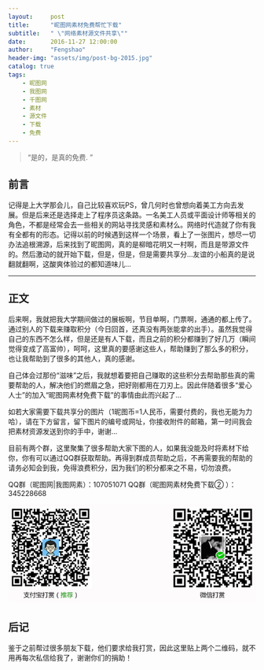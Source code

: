 ```yaml
---
layout:     post
title:      "昵图网素材免费帮忙下载"
subtitle:   " \"网络素材源文件共享\""
date:       2016-11-27 12:00:00
author:     "Fengshao"
header-img: "assets/img/post-bg-2015.jpg"
catalog: true
tags:
    - 昵图网
    - 我图网
    - 千图网
    - 素材
    - 源文件
    - 下载
    - 免费
---
```


> “是的，是真的免费. ”


## 前言

记得是上大学那会儿，自己比较喜欢玩PS，曾几何时也曾想向着美工方向去发展。但是后来还是选择走上了程序员这条路。一名美工人员或平面设计师等相关的角色，不都是经常会去一些相关的网站寻找灵感和素材么。网络时代造就了你有我有全都有的形态。记得以前的时候遇到这样一个场景，看上了一张图片，想尽一切办法追根溯源，后来找到了昵图网，真的是柳暗花明又一村啊，而且是带源文件的。然后激动的就开始下载，但是，但是，但是需要共享分…友谊的小船真的是说翻就翻啊，这酸爽体验过的都知道味儿…

---

## 正文

后来啊，我就把我大学期间做过的展板啊，节目单啊，门票啊，通通的都上传了。通过别人的下载来赚取积分（今日回首，还真没有两张能拿的出手）。虽然我觉得自己的东西不怎么样，但是还是有人下载，而且之前的积分都赚到了好几万（瞬间觉得变成了高富帅），呵呵，这里真的要感谢这些人，帮助赚到了那么多的积分，也让我帮助到了很多的其他人，真的感谢。

自己体会过那份“滋味”之后，我就想着要把自己赚取的这些积分去帮助那些真的需要帮助的人，解决他们的燃眉之急，把好刚都用在刀刃上。因此伴随着很多“爱心人士”的加入“昵图网素材免费下载”的事情由此而兴起了…

如若大家需要下载共享分的图片（1昵图币=1人民币，需要付费的，我也无能为力哈），请在下方留言，留下图片的编号或网址，你接收附件的邮箱，第一时间我会把素材资源发送到你的手中，谢谢…

目前有两个群，这里聚集了很多帮助大家下图的人，如果我没能及时将素材下给你，你有可以通过QQ群获取帮助。再得到群成员帮助之后，不再需要我的帮助的请务必知会到我，免得浪费积分，因为我们的积分都来之不易，切勿浪费。

QQ群（昵图网|我图网素）：107051071
QQ群（昵图网素材免费下载② ）：345228668

![打赏二维码](/assets/img/donate.jpg)

## 后记

鉴于之前帮过很多朋友下载，他们要求给我打赏，因此这里贴上两个二维码，就不用再每次私信给我了，谢谢你们的捐助！


